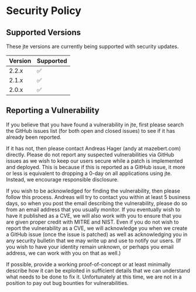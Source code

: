 # Security Policy

## Supported Versions

These jte versions are
currently being supported with security updates.

| Version | Supported          |
| ------- | ------------------ |
| 2.2.x  | :white_check_mark: |
| 2.1.x  | :white_check_mark: |
| 2.0.x  | :white_check_mark: |

## Reporting a Vulnerability

If you believe that you have found a vulnerability in jte, first please search the GitHub issues list (for both open and closed issues) to see if it has already been reported.

If it has not, then please contact Andreas Hager (andy at mazebert.com) directly. Please do not report any suspected vulnerabilities via GitHub issues as we wish to keep our users secure while a patch is implemented and deployed. This is because if this is reported as a GitHub issue, it more or less is equivalent to dropping a 0-day on all applications using jte. Instead, we encourage responsible disclosure.

If you wish to be acknowledged for finding the vulnerability, then please follow this process. Andreas will try to contact you within at least 5 business days, so when you post the email describing the vulnerability, please do so from an email address that you usually monitor. If you eventually wish to have it published as a CVE, we will also work with you to ensure that you are given proper credit with MITRE and NIST. Even if you do not wish to report the vulnerability as a CVE, we will acknowledge you when we create a GitHub issue (once the issue is patched) as well as acknowledging you in any security bulletin that we may write up and use to notify our users. (If you wish to have your identity remain unknown, or perhaps you email address, we can work with you on that as well.)

If possible, provide a working proof-of-concept or at least minimally describe how it can be exploited in sufficient details that we can understand what needs to be done to fix it. Unfortunately at this time, we are not in a position to pay out bug bounties for vulnerabilities.
